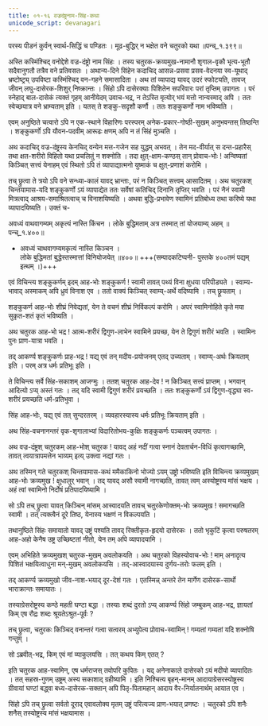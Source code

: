 ```yaml
---
title: ०१-१६ वज्रदंष्ट्रनाम-सिंह-कथा
unicode_script: devanagari
---
```


परस्य पीडनं कुर्वन् स्वार्थ-सिद्धिं च पण्डितः ।
मूढ-बुद्धिर् न भक्षेत वने चतुरको यथा ॥पन्च्_१.३९९॥

अस्ति कस्मिंश्चिद् वनोद्देशे वज्र-दंष्ट्रो नाम सिंहः । तस्य चतुरक-क्रव्यमुख-नामानौ शृगाल-वृकौ भृत्य-भूतौ सदैवानुगतौ तत्रैव वने प्रतिवसतः । अथान्य-दिने सिंहेन कदाचिद् आसन्न-प्रसवा प्रसव-वेदनया स्व-यूथाद् भ्रष्टोष्ट्र्य् उपविष्टा कस्मिंश्चिद् वन-गहने समासादिता । अथ तां व्यापाद्य यावद् उदरं स्फोटयति, तावज् जीवन् लघु-दासेरक-शिशुर् निष्क्रान्तः । सिंहो ऽपि दासेरक्याः पिशितेन सपरिवारः परां तृप्तिम् उपागतः । परं स्नेहाद् बाल-दासेकं त्यक्तं गृहम् आनीयेदम् उवाच-भद्र, न तेऽस्ति मृत्योर् भयं मत्तो नान्यस्माद् अपि । ततः स्वेच्छयात्र वने भ्राम्यताम् इति । यतस् ते शङ्कु-सदृशौ कर्णौ । ततः शङ्कुकर्णो नाम भविष्यति ।  

एवम् अनुष्ठिते चत्वारो ऽपि न एक-स्थाने विहारिणः परस्परम् अनेक-प्रकार-गोष्ठी-सुखम् अनुभवन्तस् तिष्ठन्ति । शङ्कुकर्णो ऽपि यौवन-पदवीम् आरूढः क्षणम् अपि न तं सिंहं मुञ्चति ।

अथ कदाचिद् वज्र-दंष्ट्रस्य केनचिद् वन्येन मत्त-गजेन सह युद्धम् अभवत् । तेन मद-वीर्यात् स दन्त-प्रहारैस् तथा क्षत-शरीरो विहितो यथा प्रचलितुं न शक्नोति । तदा क्षुत्-क्षाम-कण्ठस् तान् प्रोवाच-भोः ! अन्विष्यतां किञ्चित् सत्त्वं येनाहम् एवं स्थितो ऽपि तं व्यापाद्यात्मनो युष्माकं च क्षुत्-प्रणाशं करोमि ।

तच् छ्रुत्वा ते त्रयो ऽपि वने सन्ध्या-कालं यावद् भ्रान्ताः, परं न किञ्चित् सत्त्वम् आसादितम् । अथ चतुरकश् चिन्तयामास-यदि शङ्कुकर्णो ऽयं व्यापाद्येत ततः सर्वेषां कतिचिद् दिनानि तृप्तिर् भवति । परं नैनं स्वामी मित्रत्वाद् आश्रय-समाश्रितत्वाच् च विनाशयिष्यति । अथवा बुद्धि-प्रभावेण स्वामिनं प्रतिबोध्य तथा करिष्ये यथा व्यापादयिष्यति । उक्तं च-  

अवध्यं वाथवागम्यम् अकृत्यं नास्ति किंचन ।
लोके बुद्धिमताम् अत्र तस्मात् तां योजयाम्य् अहम् ॥पन्च्_१.४००॥  

  - अवध्यं चाथवागम्यमकृत्यं नास्ति किञ्चन ।  
   लोके बुद्धिमतां बुद्धेस्तस्मात्तां विनियोजयेत् ॥४००॥ +++(सम्पादकटिप्पनी- पुस्तके ४००तमं पद्यम् इत्थम् ।)+++


एवं विचिन्त्य शङ्कुकर्णम् इदम् आह-भोः शङ्कुकर्ण ! स्वामी तावत् पथ्यं विना क्षुधया परिपीड्यते । स्वाम्य-भावाद् अस्माकम् अपि ध्रुवं विनाश एव । ततो वाक्यं किञ्चित् स्वाम्य्-अर्थे वदिष्यामि । तच् छ्रूयताम् ।

शङ्कुकर्ण आह-भोः शीघ्रं निवेद्यतां, येन ते वचनं शीघ्रं निर्विकल्पं करोमि । अपरं स्वामिनोहिते कृते मया सुकृत-शतं कृतं भविष्यति ।	 

अथ चतुरक आह-भो भद्र ! आत्म-शरीरं द्विगुण-लाभेन स्वामिने प्रयच्छ, येन ते द्विगुणं शरीरं भवति । स्वामिनः पुनः प्राण-यात्रा भवति ।

तद् आकर्ण्य शङ्कुकर्णः प्राह-भद्र ! यद्य् एवं तन् मदीय-प्रयोजनम् एतद् उच्यताम् । स्वाम्य्-अर्थः क्रियताम् इति । परम् अत्र धर्मः प्रतिभूः इति ।

ते विचिन्त्य सर्वे सिंह-सकाशम् आजग्मुः । ततश् चतुरक आह-देव ! न किञ्चित् सत्त्वं प्राप्तम् । भगवान् आदित्यो ऽप्य् अस्तं गतः । तद् यदि स्वामी द्विगुणं शरीरं प्रयच्छति । ततः शङ्कुकर्णो ऽयं द्विगुण-वृद्ध्या स्व-शरीरं प्रयच्छति धर्म-प्रतिभुवा ।	 

सिंह आह-भोः, यद्य् एवं तत् सुन्दरतरम् ।  व्यवहारस्यास्य धर्मः प्रतिभूः क्रियताम् इति ।	 

अथ सिंह-वचनानन्तरं वृक-शृगालाभ्यां विदारितोभय-कुक्षिः शङ्कुकर्णः पञ्चत्वम् उपागतः ।	 

अथ वज्र-दंष्ट्रश् चतुरकम् आह-भोश् चतुरक ! यावद् अहं नदीं गत्वा स्नानं देवतार्चन-विधिं कृत्वागच्छामि, तावत् त्वयात्रापमत्तेन भाव्यम् इत्य् उक्त्वा नद्यां गतः ।

अथ तस्मिन् गते चतुरकश् चिन्तयामास-कथं ममैकाकिनो भोज्यो ऽयम् उष्ट्रो भविष्यति इति विचिन्त्य क्रव्यमुखम् आह-भोः क्रव्यमुख ! क्षुधालुर् भवान् । तद् यावद् असौ स्वामी नागच्छति, तावत् त्वम् अस्योष्ट्रस्य मांसं भक्षय । अहं त्वां स्वामिनो निर्दोषं प्रतिपादयिष्यामि ।	 

सो ऽपि तच् छ्रुत्वा यावत् किञ्चिन् मांसम् आस्वादयति तावच् चतुरकेणोक्तम्-भोः क्रव्यमुख ! समागच्छति स्वामी । तत् त्यक्त्वैनं दूरे तिष्ठ, येनास्य भक्षणं न विकल्पयति ।

तथानुष्ठिते सिंहः समायातो यावद् उष्ट्रं पश्यति तावद् रिक्तीकृत-हृदयो दासेरकः । ततो भृकुटिं कृत्वा परुषतरम् आह-अहो केनैष उष्ट्र उच्छिष्टतां नीतो, येन तम् अपि व्यापादयामि ।	 

एवम् अभिहिते क्रव्यमुखश् चतुरक-मुखम् अवलोकयति । अथ चतुरको विहस्योवाच-भोः ! माम् अनादृत्य पिशितं भक्षयित्वाधुना मन्-मुखम् अवलोकयसि । तद्-आस्वादयास्य दुर्णय-तरोः फलम् इति ।

तद् आकर्ण्य क्रव्यमुखो जीव-नाश-भयाद् दूर-देशं गतः । एतस्मिन्न् अन्तरे तेन मार्गेण दासेरक-सार्थो भाराक्रान्तः समायातः ।  

तस्याग्रेसरोष्ट्रस्य कण्ठे महती घण्टा बद्धा । तस्याः शब्दं दुरतो ऽप्य् आकर्ण्य सिंहो जम्बुकम् आह-भद्र, ज्ञायतां किम् एष रौद्रः शब्दः श्रूयतेऽश्रुत-पूर्वः ?	 

तच् छ्रुत्वा, चतुरकः किञ्चिद् वनान्तरं गत्वा सत्वरम् अभ्युपेत्य प्रोवाच-स्वामिन् ! गम्यतां गम्यतां यदि शक्नोषि गन्तुम् ।	

सो ऽब्रवीत्-भद्र, किम् एवं मां व्याकुलयसि । तत् कथय किम् एतत् ?	 

 इति चतुरक आह-स्वामिन्, एष धर्मराजस् तवोपरि कुपितः । यद् अनेनाकाले दासेरको ऽयं मदीयो व्यापादितः । तत् सहस्र-गुणम् उष्ट्रम् अस्य सकाशाद् ग्रहीष्यामि । इति निश्चित्य बृहन्-मानम् आदायाग्रेसरस्योष्ट्रस्य ग्रीवायां घण्टां बद्ध्वा बध्य-दासेरक-सक्तान् अपि पितृ-पितामहान् आदाय वैर-निर्यातनार्थम् आयात एव ।	 

 सिंहो ऽपि तच् छ्रुत्वा सर्वतो दूराद् एवावलोक्य मृतम् उष्ट्रं परित्यज्य प्राण-भयात् प्रणष्टः । चतुरको ऽपि शनैः शनैस् तस्योष्ट्रस्य मांसं भक्षयामास ।  
